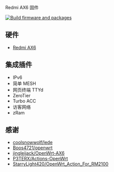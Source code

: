 Redmi AX6 固件

[![Build firmware and packages](https://github.com/SCys/lede_build/actions/workflows/openwrt.yml/badge.svg)](https://github.com/SCys/lede_build/actions/workflows/openwrt.yml)

## 硬件

- [Redmi AX6](https://openwrt.org/inbox/toh/xiaomi/xiaomi_redmi_ax6_ax3000)

## 集成插件

- IPv6
- 简单 MESH
- 网页终端 TTYd
- ZeroTier
- Turbo ACC
- 访客网络
- zRam

## 感谢

- [coolsnowwolf/lede](https://github.com/coolsnowwolf/lede)
- [Boos4721/openwrt](https://github.com/Boos4721/openwrt)
- [jingleijack/OpenWrt-AX6](https://github.com/jingleijack/OpenWrt-AX6)
- [P3TERX/Actions-OpenWrt](https://github.com/P3TERX/Actions-OpenWrt)
- [StarryLight420/OpenWrt_Action_For_RM2100](https://github.com/StarryLight420/OpenWrt_Action_For_RM2100/)
